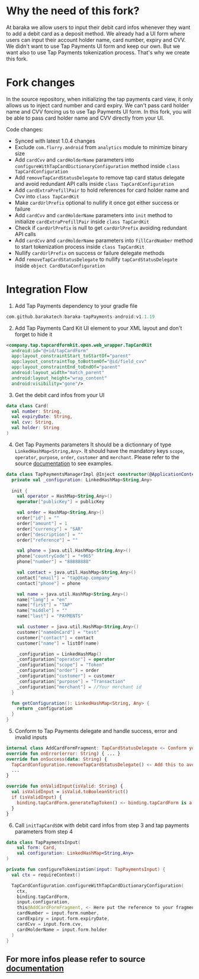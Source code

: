 # Why the need of this fork?

At baraka we allow users to input their debit card infos whenever they want to add a debit card as a deposit method. We already had a UI form where users can input their account holder name, card number, expiry and CVV. We didn't want to use Tap Payments UI form and keep our own. But we want also to use Tap Payments tokenization process. That's why we create this fork.

# Fork changes

In the source repository, when initializing the tap payments card view, it only allows us to inject card number and card expiry. We can't pass card holder name and CVV forcing us to use Tap Payments UI form.
In this fork, you will be able to pass card holder name and CVV directly from your UI.

Code changes:
- Synced with latest 1.0.4 changes
- Exclude `com.flurry.android` from `analytics` module to minimize binary size
- Add `cardCvv` and `cardHolderName` parameters into `configureWithTapCardDictionaryConfiguration` method inside `class TapCardConfiguration`
- Add `removeTapCardStatusDelegate` to remove tap card status delegate and avoid redundant API calls inside `class TapCardConfiguration`
- Add `cardExtraPrefillPair` to hold references for card holder name and Cvv into `class TapCardKit`
- Make `cardUrlPrefix` optional to nullify it once got either success or failure
- Add `cardCvv` and `cardHolderName` parameters into `init` method to initialize `cardExtraPrefillPair` inside `class TapCardKit`
- Check if `cardUrlPrefix` is null to get `cardUrlPrefix` avoiding redundant API calls
- Add `cardCvv` and `cardHolderName` parameters into `fillCardNumber` method to start tokenization process inside `class TapCardKit`
- Nullify `cardUrlPrefix` on success or failure delegate methods
- Add `removeTapCardStatusDelegate` to nullify `tapCardStatusDelegate` inside `object CardDataConfiguration`

# Integration Flow
1. Add Tap Payments dependency to your gradle file
``` groovy
com.github.barakatech:baraka-tapPayments-android:v1.1.19
```
2. Add Tap Payments Card Kit UI element to your XML layout and don't forget to hide it
  ```xml
  <company.tap.tapcardformkit.open.web_wrapper.TapCardKit
    android:id="@+id/tapCardForm"
    app:layout_constraintStart_toStartOf="parent"
    app:layout_constraintTop_toBottomOf="@id/field_cvv"
    app:layout_constraintEnd_toEndOf="parent"
    android:layout_width="match_parent"
    android:layout_height="wrap_content"
    android:visibility="gone"/>
  ```
3. Get the debit card infos from your UI
  ```kotlin
  data class Card(
    val number: String,
    val expiryDate: String,
    val cvv: String,
    val holder: String
  )
  ```
4. Get Tap Payments parameters
   It should be a dictionnary of type `LinkedHashMap<String,Any>`.
   It should have the mandatory keys `scope`, `operator`, `purpose`, `order`, `customer` and `merchant`.
   Please refer to the source [documentation](https://developers.tap.company/docs/card-sdk-android#advanced-integration) to see examples.

```kotlin
data class TapPaymentsManagerImpl @Inject constructor(@ApplicationContext private val publicKey: String): TapPaymentsManager {
  private val _configuration: LinkedHashMap<String,Any>
    
  init {
    val operator = HashMap<String,Any>()
    operator["publicKey"] = publicKey

    val order = HashMap<String,Any>()
    order["id"] = ""
    order["amount"] = 1
    order["currency"] = "SAR"
    order["description"] = ""
    order["reference"] = ""

    val phone = java.util.HashMap<String,Any>()
    phone["countryCode"] = "+965"
    phone["number"] = "88888888"

    val contact = java.util.HashMap<String,Any>()
    contact["email"] = "tap@tap.company"
    contact["phone"] = phone

    val name = java.util.HashMap<String,Any>()
    name["lang"] = "en"
    name["first"] = "TAP"
    name["middle"] = ""
    name["last"] = "PAYMENTS"

    val customer = java.util.HashMap<String,Any>()
    customer["nameOnCard"] = "test"
    customer["contact"] = contact
    customer["name"] = listOf(name)

    _configuration = LinkedHashMap()
    _configuration["operator"] = operator
    _configuration["scope"] = "Token"
    _configuration["order"] = order
    _configuration["customer"] = customer
    _configuration["purpose"] = "Transaction"
    _configuration["merchant"] = //Your merchant id
  }

  fun getConfiguration(): LinkedHashMap<String, Any> {
    return _configuration
  }
}
```
5. Conform to Tap Payments delegate and handle success, error and invalid inputs
```kotlin
internal class AddCardFormFragment: TapCardStatusDelegate <- Conform your class with TapCardStatusDelegate
override fun onError(error: String) { ... }
override fun onSuccess(data: String) {
  TapCardConfiguration.removeTapCardStatusDelegate() <- Add this to avoid multiple API calls
  ...
}

override fun onValidInput(isValid: String) {
  val isValidInput = isValid.toBooleanStrict()
  if (isValidInput) {
    binding.tapCardForm.generateTapToken() <- binding.tapCardForm is a reference to UI element placed in your XML layout on step 1
  }
}
```
6. Call `initTapCardSDK` with debit card infos from step 3 and tap payments parameters from step 4
```kotlin
data class TapPaymentsInput(
    val form: Card,
    val configuration: LinkedHashMap<String,Any>
)

private fun configureTokenization(input: TapPaymentsInput) {
  val ctx = requireContext()

  TapCardConfiguration.configureWithTapCardDictionaryConfiguration(
    ctx,
    binding.tapCardForm,
    input.configuration,
    this@AddCardFormFragment, <- Here put the reference to your fragment
    cardNumber = input.form.number,
    cardExpiry = input.form.expiryDate,
    cardCvv = input.form.cvv,
    cardHolderName = input.form.holder
  )
}
```

## For more infos please refer to source [documentation](https://developers.tap.company/docs/card-sdk-android)
